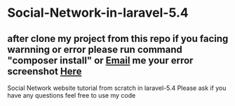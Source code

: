 # Social-Network-in-laravel-5.4

<h2>after clone my project from this repo if you facing warnning or error please run command "composer install"
or <a href="mailto:hardeepphp@yahoo.com">Email</a> me your error screenshot <a href="mailto:hardeepphp@yahoo.com">Here</a></h2>


Social Network website tutorial from scratch in laravel-5.4
Please ask if you have any questions
feel free to use my code
